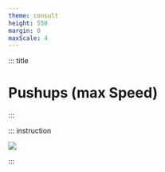 ```yaml
---
theme: consult
height: 550
margin: 0
maxScale: 4
---
```

<!-- slide template="[[gym-ex]]" -->

::: title
# Pushups (max Speed)
:::

::: instruction

![](https://thumbs.gfycat.com/ConventionalMajesticHusky-size_restricted.gif)

:::